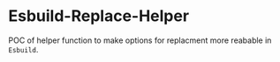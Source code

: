 # Esbuild-Replace-Helper
POC of helper function to make options for replacment more reabable in `Esbuild`.


